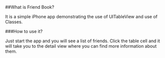 ##What is Friend Book?

It is a simple iPhone app demonstrating the use of UITableView and use of Classes. 

###How to use it?

Just start the app and you will see a list of friends. Click the table cell and it will take you to the detail view where you can find more information about them.